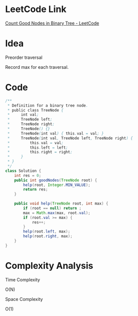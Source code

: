 # LeetCode Link

[Count Good Nodes in Binary Tree - LeetCode](https://leetcode.com/problems/count-good-nodes-in-binary-tree/)

# Idea

Preorder traversal

Record max for each traversal.

# Code

```java
/**
 * Definition for a binary tree node.
 * public class TreeNode {
 *     int val;
 *     TreeNode left;
 *     TreeNode right;
 *     TreeNode() {}
 *     TreeNode(int val) { this.val = val; }
 *     TreeNode(int val, TreeNode left, TreeNode right) {
 *         this.val = val;
 *         this.left = left;
 *         this.right = right;
 *     }
 * }
 */
class Solution {
    int res = 0;
    public int goodNodes(TreeNode root) {
        help(root, Integer.MIN_VALUE);
        return res;
    }
    
    public void help(TreeNode root, int max) {
        if (root == null) return ;
        max = Math.max(max, root.val);
        if (root.val >= max) {
            res++;
        }
        help(root.left, max);
        help(root.right, max);
    }
}
```

# Complexity Analysis

Time Complexity

O(N)

Space Complexity

O(1)
